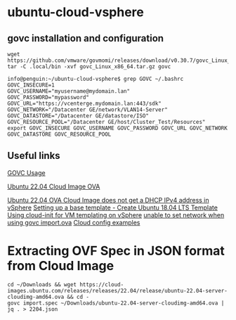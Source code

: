# ubuntu-cloud-vsphere

## govc installation and configuration

```
wget https://github.com/vmware/govmomi/releases/download/v0.30.7/govc_Linux_x86_64.tar.gz
tar -C .local/bin -xvf govc_Linux_x86_64.tar.gz govc

info@penguin:~/ubuntu-cloud-vsphere$ grep GOVC ~/.bashrc
GOVC_INSECURE=1
GOVC_USERNAME="myusername@mydomain.lan"
GOVC_PASSWORD="mypassword"
GOVC_URL="https://vcenterge.mydomain.lan:443/sdk"
GOVC_NETWORK="/Datacenter GE/network/VLAN14-Server"
GOVC_DATASTORE="/Datacenter GE/datastore/ISO"
GOVC_RESOURCE_POOL="/Datacenter GE/host/Cluster_Test/Resources"
export GOVC_INSECURE GOVC_USERNAME GOVC_PASSWORD GOVC_URL GOVC_NETWORK GOVC_DATASTORE GOVC_RESOURCE_POOL
```

## Useful links

[GOVC Usage](https://github.com/vmware/govmomi/blob/main/govc/USAGE.md)

[Ubuntu 22.04 Cloud Image OVA](https://cloud-images.ubuntu.com/releases/releases/22.04/release/ubuntu-22.04-server-cloudimg-amd64.ova)

[Ubuntu 22.04 OVA Cloud Image does not get a DHCP IPv4 address in vSphere](https://askubuntu.com/questions/1408621/ubuntu-22-04-ova-cloud-image-does-not-get-a-dhcp-ipv4-address-in-vsphere)
[Setting up a base template - Create Ubuntu 18.04 LTS Template](https://hewlettpackard.github.io/simplivity-vsphere-csi-driver/driver-deployment/prerequisites-deployment/setup-base-template/)
[Using cloud-init for VM templating on vSphere](https://blah.cloud/infrastructure/using-cloud-init-for-vm-templating-on-vsphere/)
[unable to set network when using govc import.ova](https://github.com/vmware/govmomi/issues/460)
[Cloud config examples](https://cloudinit.readthedocs.io/en/latest/reference/examples.html)

# Extracting OVF Spec in JSON format from Cloud Image

```
cd ~/Downloads && wget https://cloud-images.ubuntu.com/releases/releases/22.04/release/ubuntu-22.04-server-cloudimg-amd64.ova && cd -
govc import.spec ~/Downloads/ubuntu-22.04-server-cloudimg-amd64.ova | jq . > 2204.json
```
